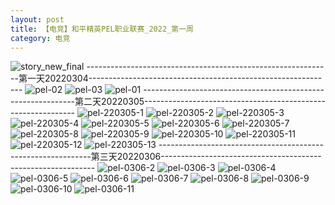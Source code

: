 ```yaml
---
layout: post
title: 【电竞】和平精英PEL职业联赛_2022_第一周
category: 电竞
---
```

![story_new_final](http://r8s97vm6g.hd-bkt.clouddn.com/img/story_new_final.png)
-------------------------------------------------------------第一天20220304-------------------------------------------------------------
![pel-02](http://r8s97vm6g.hd-bkt.clouddn.com/img/pel-2.jpg)
![pel-03](http://r8s97vm6g.hd-bkt.clouddn.com/img/pel-3.jpg)
![pel-01](http://r8s97vm6g.hd-bkt.clouddn.com/img/pel-1.jpg)
-------------------------------------------------------------第二天20220305-------------------------------------------------------------
![pel-220305-1](http://r8s97vm6g.hd-bkt.clouddn.com/img/pel-220305-1.png)
![pel-220305-2](http://r8s97vm6g.hd-bkt.clouddn.com/img/pel-220305-2.png)
![pel-220305-3](http://r8s97vm6g.hd-bkt.clouddn.com/img/pel-220305-3.png)
![pel-220305-4](http://r8s97vm6g.hd-bkt.clouddn.com/img/pel-220305-4.png)
![pel-220305-5](http://r8s97vm6g.hd-bkt.clouddn.com/img/pel-220305-5.png)
![pel-220305-6](http://r8s97vm6g.hd-bkt.clouddn.com/img/pel-220305-6.png)
![pel-220305-7](http://r8s97vm6g.hd-bkt.clouddn.com/img/pel-220305-7.png)
![pel-220305-8](http://r8s97vm6g.hd-bkt.clouddn.com/img/pel-220305-8.png)
![pel-220305-9](http://r8s97vm6g.hd-bkt.clouddn.com/img/pel-220305-9.png)
![pel-220305-10](http://r8s97vm6g.hd-bkt.clouddn.com/img/pel-220305-10.png)
![pel-220305-11](http://r8s97vm6g.hd-bkt.clouddn.com/img/pel-220305-11.png)
![pel-220305-12](http://r8s97vm6g.hd-bkt.clouddn.com/img/pel-220305-12.png)
![pel-220305-13](http://r8s97vm6g.hd-bkt.clouddn.com/img/pel-220305-13.png)
-------------------------------------------------------------第三天20220306-------------------------------------------------------------
![pel-0306-2](http://r8s97vm6g.hd-bkt.clouddn.com/img/pel-0306-2.png)
![pel-0306-3](http://r8s97vm6g.hd-bkt.clouddn.com/img/pel-0306-3.png)
![pel-0306-4](http://r8s97vm6g.hd-bkt.clouddn.com/img/pel-0306-4.png)
![pel-0306-5](http://r8s97vm6g.hd-bkt.clouddn.com/img/pel-0306-5.png)
![pel-0306-6](http://r8s97vm6g.hd-bkt.clouddn.com/img/pel-0306-6.png)
![pel-0306-7](http://r8s97vm6g.hd-bkt.clouddn.com/img/pel-0306-7.png)
![pel-0306-8](http://r8s97vm6g.hd-bkt.clouddn.com/img/pel-0306-8.png)
![pel-0306-9](http://r8s97vm6g.hd-bkt.clouddn.com/img/pel-0306-9.png)
![pel-0306-10](http://r8s97vm6g.hd-bkt.clouddn.com/img/pel-0306-10.png)
![pel-0306-11](http://r8s97vm6g.hd-bkt.clouddn.com/img/pel-0306-11.png)










  




